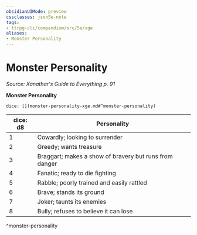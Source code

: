 ```yaml
---
obsidianUIMode: preview
cssclasses: json5e-note
tags:
- ttrpg-cli/compendium/src/5e/xge
aliases:
- Monster Personality
---
```

# Monster Personality
*Source: Xanathar's Guide to Everything p. 91* 

**Monster Personality**

`dice: [](monster-personality-xge.md#^monster-personality)`

| dice: d8 | Personality |
|----------|-------------|
| 1 | Cowardly; looking to surrender |
| 2 | Greedy; wants treasure |
| 3 | Braggart; makes a show of bravery but runs from danger |
| 4 | Fanatic; ready to die fighting |
| 5 | Rabble; poorly trained and easily rattled |
| 6 | Brave; stands its ground |
| 7 | Joker; taunts its enemies |
| 8 | Bully; refuses to believe it can lose |
^monster-personality